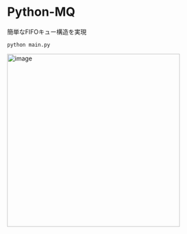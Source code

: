 # Python-MQ

簡単なFIFOキュー構造を実現
```
python main.py
```

<img width="403" alt="image" src="https://user-images.githubusercontent.com/12821729/152630890-070cb345-e307-473b-85eb-869fd8d6cab4.png">

